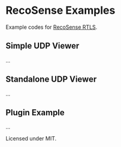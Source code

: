 # RecoSense Examples
Example codes for [RecoSense RTLS](https://www.irid-rtls.com).

## Simple UDP Viewer

...

## Standalone UDP Viewer

...

## Plugin Example

...

Licensed under MIT.
